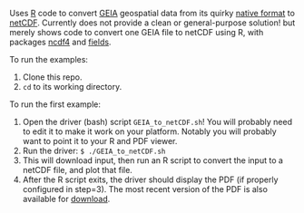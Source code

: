 Uses [R][] code to convert [GEIA][] geospatial data from its quirky [native format][GEIA native format] to [netCDF]. Currently does not provide a clean or general-purpose solution! but merely shows code to convert one GEIA file to netCDF using R, with packages [ncdf4][] and [fields][].

[R]: http://en.wikipedia.org/wiki/R_%28programming_language%29
[GEIA]: http://www.geiacenter.org/
[GEIA native format]: /TomRoche/GEIA_to_netCDF/blob/master/GEIA_readme.txt
[netCDF]: http://en.wikipedia.org/wiki/NetCDF#Format_description
[ncdf4]: http://cran.r-project.org/web/packages/ncdf4/
[fields]: http://cran.r-project.org/web/packages/fields/

To run the examples:

1. Clone this repo.
2. `cd` to its working directory.

To run the first example:

1. Open the driver (bash) script `GEIA_to_netCDF.sh`! You will probably need to edit it to make it work on your platform. Notably you will probably want to point it to your R and PDF viewer.
2. Run the driver:
    `$ ./GEIA_to_netCDF.sh`
3. This will download input, then run an R script to convert the input to a netCDF file, and plot that file.
4. After the R script exits, the driver should display the PDF (if properly configured in step=3). The most recent version of the PDF is also available for [download](https://github.com/downloads/TomRoche/GEIA_to_netCDF/GEIA_N2O_oceanic.pdf).
